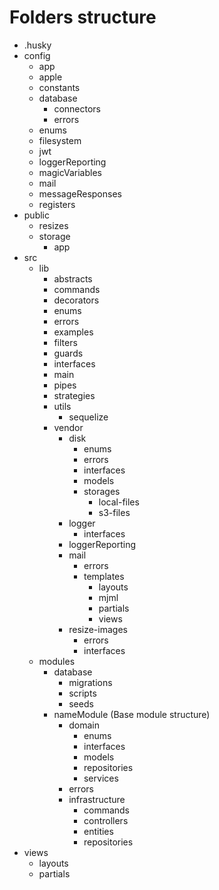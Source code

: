 # Folders structure

- .husky
- config
  - app
  - apple
  - constants
  - database
    - connectors
    - errors
  - enums
  - filesystem
  - jwt
  - loggerReporting
  - magicVariables
  - mail
  - messageResponses
  - registers
- public
  - resizes
  - storage
    - app
- src
  - lib
    - abstracts
    - commands
    - decorators
    - enums
    - errors
    - examples
    - filters
    - guards
    - interfaces
    - main
    - pipes
    - strategies
    - utils
      - sequelize
    - vendor
      - disk
        - enums
        - errors
        - interfaces
        - models
        - storages
          - local-files
          - s3-files
      - logger
        - interfaces
      - loggerReporting
      - mail
        - errors
        - templates
          - layouts
          - mjml
          - partials
          - views
      - resize-images
        - errors
        - interfaces
  - modules
    - database
      - migrations
      - scripts
      - seeds
    - nameModule (Base module structure)
      - domain
        - enums
        - interfaces
        - models
        - repositories
        - services
      - errors
      - infrastructure
        - commands
        - controllers
        - entities
        - repositories
- views
  - layouts
  - partials
